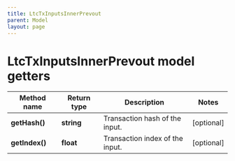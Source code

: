 ```yaml
---
title: LtcTxInputsInnerPrevout
parent: Model
layout: page
---
```


# LtcTxInputsInnerPrevout model getters

Method name | Return type | Description | Notes
------------ | ------------- | ------------- | -------------
**getHash()** | **string** | Transaction hash of the input. | [optional]
**getIndex()** | **float** | Transaction index of the input. | [optional]

